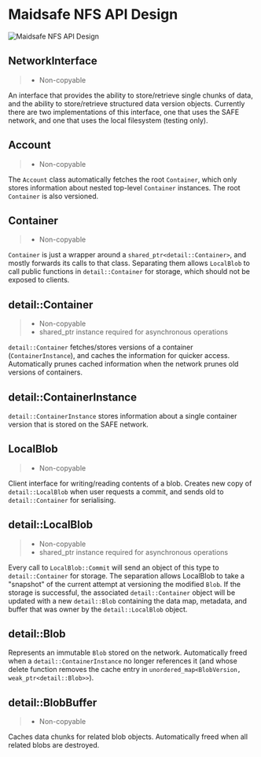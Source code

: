 # Maidsafe NFS API Design #
![Maidsafe NFS API Design](https://rawgit.com/vtnerd/MaidSafe-Network-Filesystem/api_docs/docs/design.svg)

## NetworkInterface ##
> * Non-copyable

An interface that provides the ability to store/retrieve single chunks of data, and the ability to store/retrieve structured data version objects. Currently there are two implementations of this interface, one that uses the SAFE network, and one that uses the local filesystem (testing only).

## Account ##
> * Non-copyable

The `Account` class automatically fetches the root `Container`, which only stores information about nested top-level `Container` instances. The root `Container` is also versioned.

## Container ##
> * Non-copyable

`Container` is just a wrapper around a `shared_ptr<detail::Container>`, and mostly forwards its calls to that class. Separating them allows `LocalBlob` to call public functions in `detail::Container` for storage, which should not be exposed to clients.

## detail::Container ##
> * Non-copyable
> * shared_ptr instance required for asynchronous operations

`detail::Container` fetches/stores versions of a container (`ContainerInstance`), and caches the information for quicker access. Automatically prunes cached information when the network prunes old versions of containers.

## detail::ContainerInstance ##
`detail::ContainerInstance` stores information about a single container version that is stored on the SAFE network.

## LocalBlob ##
> * Non-copyable

Client interface for writing/reading contents of a blob. Creates new copy of `detail::LocalBlob` when user requests a commit, and sends old to `detail::Container` for serialising.

## detail::LocalBlob ##
> * Non-copyable
> * shared_ptr instance required for asynchronous operations

Every call to `LocalBlob::Commit` will send an object of this type to `detail::Container` for storage. The separation allows LocalBlob to take a "snapshot" of the current attempt at versioning the modified `Blob`. If the storage is successful, the associated `detail::Container` object will be updated with a new `detail::Blob` containing the data map, metadata, and buffer that was owner by the `detail::LocalBlob` object.

## detail::Blob ##
Represents an immutable `Blob` stored on the network. Automatically freed when a `detail::ContainerInstance` no longer references it (and whose delete function removes the cache entry in `unordered_map<BlobVersion, weak_ptr<detail::Blob>>`).

## detail::BlobBuffer ##
> * Non-copyable

Caches data chunks for related blob objects. Automatically freed when all related blobs are destroyed.
